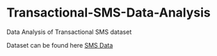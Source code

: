 # Transactional-SMS-Data-Analysis
Data Analysis of Transactional SMS dataset

Dataset can be found here [SMS Data](https://drive.google.com/file/d/1cXzRKzLBpV8aBJnSPAO7QBlW8Wraynyd/view?usp=sharing)
